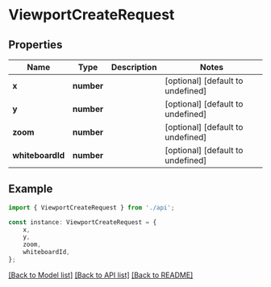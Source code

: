 # ViewportCreateRequest


## Properties

Name | Type | Description | Notes
------------ | ------------- | ------------- | -------------
**x** | **number** |  | [optional] [default to undefined]
**y** | **number** |  | [optional] [default to undefined]
**zoom** | **number** |  | [optional] [default to undefined]
**whiteboardId** | **number** |  | [optional] [default to undefined]

## Example

```typescript
import { ViewportCreateRequest } from './api';

const instance: ViewportCreateRequest = {
    x,
    y,
    zoom,
    whiteboardId,
};
```

[[Back to Model list]](../README.md#documentation-for-models) [[Back to API list]](../README.md#documentation-for-api-endpoints) [[Back to README]](../README.md)
